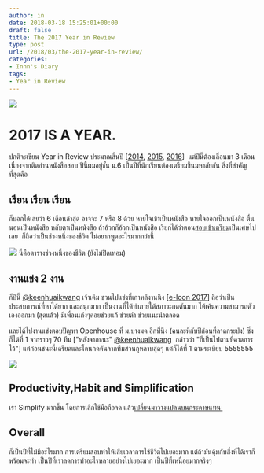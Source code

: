 ```yaml
---
author: in
date: 2018-03-18 15:25:01+00:00
draft: false
title: The 2017 Year in Review
type: post
url: /2018/03/the-2017-year-in-review/
categories:
- Innn's Diary
tags:
- Year in Review
---
```


![](https://www.cyruszh.com/wp-content/uploads/2014/03/1000_Cranes_for_Japan_Sans_Text-1-1024x640.jpg)



# 2017 IS A YEAR.


<!-- more -->
ปกติจะเขียน Year in Review ประมาณสิ้นปี [[2014](https://www.cyruszh.com/2014/12/the-2014-year-in-review/), [2015](https://www.cyruszh.com/2015/12/the-2015-year-in-review/), [2016](https://www.cyruszh.com/2016/12/the-2016-year-in-review/)]  แต่ปีนี้ต้องเลื่อนมา 3 เดือนเนื่องจากติดอ่านหนังสือสอบ ปีนี้ผมอยู่ชั้น ม.6 เป็นปีที่นักเรียนต้องเตรียมขึ้นมหาลัยกัน สิ่งที่สำคัญที่สุดคือ


## เรียน เรียน เรียน


ก็บอกได้เลยว่า 6 เดือนล่าสุด อาจจะ 7 หรือ 8 ด้วย หายใจเข้าเป็นหนังสือ หายใจออกเป็นหนังสือ ตื่นนอนเป็นหนังสือ หลับตาเป็นหนังสือ ถ้าอ้วกก็อ้วกเป็นหนังสือ เรียกได้ว่าตอน[สอบเข้าเตรียม](https://www.cyruszh.com/2015/04/finally-i-get-tu/)เป็นเศษไปเลย  ก็ถือว่าเป็นช่วงหนึ่งของชีวิต ไม่อยากพูดอะไรมากกว่านี้

![](https://www.cyruszh.com/wp-content/uploads/2018/03/jan_calendar-1024x570.png)
นี่คือตารางช่วงหนึ่งของชีวิต (ยังไม่ปิดเทอม)


## งานแข่ง 2 งาน


ก็ปีนี้ [@keenhuaikwang](https://twitter.com/keenhuaikwang) เจ้าเดิม ชวนไปแข่งที่เกาหลีงานนึง [[e-Icon 2017](https://www.cyruszh.com/2017/09/e-icon-world-contest-2017/)] ถือว่าเป็นประสบการณ์ที่หาได้ยาก และสนุกมาก เป็นงานที่ได้ทำภายใต้สภาวะกดดันมาก ได้เค้นความสามารถตัวเองออกมา (สุดแล้ว) มีเพื่อนเก่งๆคอยช่วยแก้ ช่วยด่า ช่วยแนะนำตลอด

และได้ไปงานแข่งตอบปัญหา Openhouse ที่ ม.บางมด อีกท่ี่นึง (คนละที่กับปีก่อนที่ลาดกระบัง) ซึ่งก็ได้ที่ 1 จากราวๆ 70 ทีม ["หลังจากชนะ" [@keenhuaikwang](https://twitter.com/keenhuaikwang)  กล่าวว่า "ก็เป็นไปตามที่คาดการไว้"] แต่ก่อนชนะนี่เครียดและโดนกดดันจากทีมสวนกุหลาบสุดๆ แต่ก็ได้ที่ 1 ตามระเบียบ 5555555

![](https://www.cyruszh.com/wp-content/uploads/2018/03/IMG_5680-1024x576.jpg)



## Productivity,Habit and Simplification


เรา Simplify มากขึ้น โดยการเลิกใช้มือถือจด แล้ว[เปลี่ยนมาวางแปลนบนกระดาษแทน ](https://www.cyruszh.com/2018/04/principle-of-lazy-student/)


## Overall


ก็เป็นปีที่ไม่มีอะไรมาก การเตรียมสอบทำให้เสียเวลาการใช้ชีวิตไปเยอะมาก แต่ถ้ามันคุ้มกับสิ่งที่ได้เราก็พร้อมจะทำ เป็นปีที่เราลดการทำอะไรหลายอย่างไปเยอะมาก เป็นปีที่เหนื่อยมากจริงๆ
